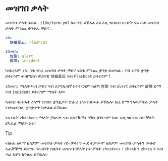 # መዝገበ ቃላት

መዝገበ ቃላት ፋይል `.i18n/term.yml` ክፈጥር ይኽእል እዩ እዚ ዝስዕብ ኣብነት ናይ ሓደ መዝገበ ቃላት ምንጪ ቋንቋኡ ቻይና :

```yml
zh:
  快猫星云: Flashcat

zh>en:
  告警: alert
  故障: incident
```

ካብዚኦም `zh:` ነቲ ነባሪ መዝገበ ቃላት ቻይና ናይቲ ምንጪ ቋንቋ ይውክል : ናብ ዝኾነ ቋንቋ ይትርጎም ብዘየገድስ ቻይናዊ `快猫星云` ናብ `Flashcat` ይትርጎም !

`zh>en:` ማለት ካብ ቻይና ናብ እንግሊዝኛ ክትትርጎም ከለኻ `告警` ናብ `alert` ይትርጎም `故障` ድማ ናብ `incident` ይትርጎም ማለት እዩ።

ኣብዚ፡ ብዙሓት ዕላማ ዝገበሩ ቋንቋታት ድሕሪ `zh>` ክጽሓፉ ይኽእሉ፡ እዚ ድማ ንኣወቓቕራ ቃላት ብተመሳሳሊ ቋንቋታት ከቃልል ይኽእል።

ንኣብነት `zh>sk>cs` ማለት ቻይናዊ ናብ ስሎቫክኛን ቸክን ክትርጎም ከሎ እዚ ዝርዝር ስነ-ቓላት ይካፈል ማለት እዩ።

> [!TIP]
> ብዙሕ ዕላማ ዘለዎም መዝገበ-ቓላት ስነ-ቓላትን ሓደ ተቓውሞ ዘለዎም መዝገበ-ቓላትን ውሁድ ኣጠቓቕማ ይድግፉ ንኣብነት ሰለስተ መዝገበ-ቓላት ስነ-ቓላት `zh>sk>cs` ፣ `zh>sk` ን `zh>cs` ን ኣብ ሓደ እዋን ክግለጹ ይኽእሉ።